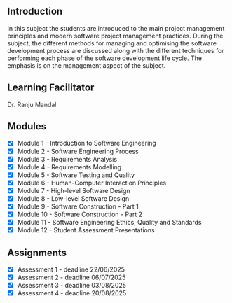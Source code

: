 ## Introduction
In this subject the students are introduced to the main project management principles and modern software project management practices. During the subject, the different methods for managing and optimising the software development process are discussed along with the different techniques for performing each phase of the software development life cycle. The emphasis is on the management aspect of the subject.

## Learning Facilitator
Dr. Ranju Mandal

## Modules
- [X] Module 1 - Introduction to Software Engineering
- [X] Module 2 - Software Engineering Process
- [X] Module 3 - Requirements Analysis
- [X] Module 4 - Requirements Modelling
- [X] Module 5 - Software Testing and Quality
- [X] Module 6 - Human-Computer Interaction Principles
- [X] Module 7 - High-level Software Design
- [X] Module 8 - Low-level Software Design
- [X] Module 9 - Software Construction - Part 1
- [X] Module 10 - Software Construction - Part 2
- [X] Module 11 - Software Engineering Ethics, Quality and Standards
- [X] Module 12 - Student Assessment Presentations

## Assignments
- [X] Assessment 1 - deadline 22/06/2025    
- [X] Assessment 2 - deadline 06/07/2025
- [X] Assessment 3 - deadline 03/08/2025
- [X] Assessment 4 - deadline 20/08/2025